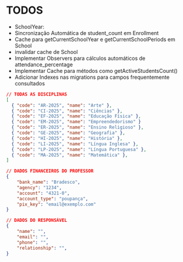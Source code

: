 # TODOS

- SchoolYear:
- Sincronização Automática de student_count em Enrollment
- Cache para getCurrentSchoolYear e getCurrentSchoolPeriods em School
- invalidar cache de School
- Implementar Observers para cálculos automáticos de attendance_percentage
- Implementar Cache para métodos como getActiveStudentsCount()
- Adicionar Indexes nas migrations para campos frequentemente consultados


```json
// TODAS AS DISCIPLINAS
[
  { "code": "AR-2025", "name": "Arte" },
  { "code": "CI-2025", "name": "Ciências" },
  { "code": "EF-2025", "name": "Educação Física" },
  { "code": "EM-2025", "name": "Empreendedorismo" }
  { "code": "ER-2025", "name": "Ensino Religioso" },
  { "code": "GE-2025", "name": "Geografia" },
  { "code": "HI-2025", "name": "História" },
  { "code": "LI-2025", "name": "Língua Inglesa" },
  { "code": "LP-2025", "name": "Língua Portuguesa" },
  { "code": "MA-2025", "name": "Matemática" },
]
```
```json
// DADOS FINANCEIROS DO PROFESSOR
{
    "bank_name": "Bradesco",
    "agency": "1234",
    "account": "4321-0",
    "account_type": "poupança",
    "pix_key": "email@exemplo.com"
}
```
```json
// DADOS DO RESPONSÁVEL
{
    "name": "",
    "email": "",
    "phone": "",
    "relationship": "",
}
```